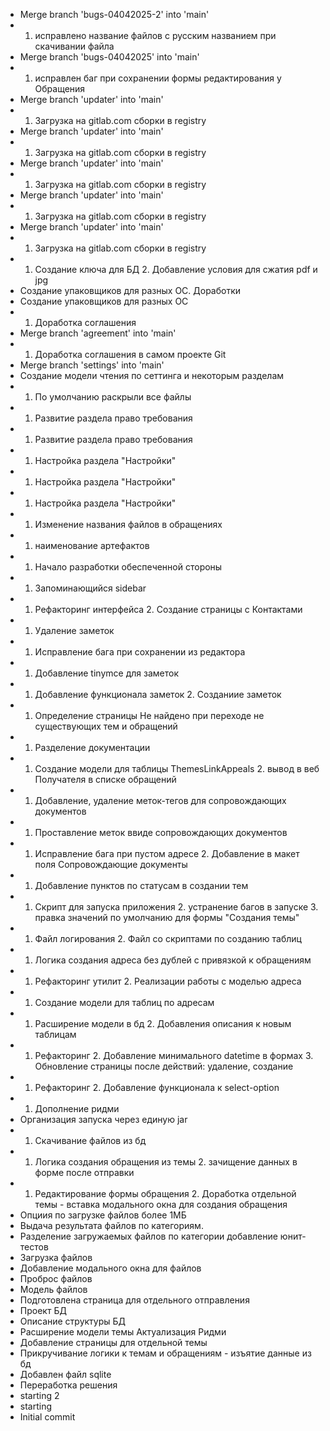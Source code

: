 - Merge branch 'bugs-04042025-2' into 'main'
- 1. исправлено название файлов с русским названием при скачивании файла
- Merge branch 'bugs-04042025' into 'main'
- 1. исправлен баг при сохранении формы редактирования у Обращения
- Merge branch 'updater' into 'main'
- 1. Загрузка на gitlab.com сборки в registry
- Merge branch 'updater' into 'main'
- 1. Загрузка на gitlab.com сборки в registry
- Merge branch 'updater' into 'main'
- 1. Загрузка на gitlab.com сборки в registry
- Merge branch 'updater' into 'main'
- 1. Загрузка на gitlab.com сборки в registry
- Merge branch 'updater' into 'main'
- 1. Загрузка на gitlab.com сборки в registry
- 1. Создание ключа для БД 2. Добавление условия для сжатия pdf и jpg
- Создание упаковщиков для разных ОС. Доработки
- Создание упаковщиков для разных ОС
- 1. Доработка соглашения
- Merge branch 'agreement' into 'main'
- 1. Доработка соглашения в самом проекте Git
- Merge branch 'settings' into 'main'
- Создание модели чтения по сеттинга и некоторым разделам
- 1. По умолчанию раскрыли все файлы
- 1. Развитие раздела право требования
- 1. Развитие раздела право требования
- 1. Настройка раздела "Настройки"
- 1. Настройка раздела "Настройки"
- 1. Настройка раздела "Настройки"
- 1. Изменение названия файлов в обращениях
- 1. наименование артефактов
- 1. Начало разработки обеспеченной стороны
- 1. Запоминающийся sidebar
- 1. Рефакторинг интерфейса 2. Создание страницы с Контактами
- 1. Удаление заметок
- 1. Исправление бага при сохранении из редактора
- 1. Добавление tinymce для заметок
- 1. Добавление функционала заметок 2. Созданиие заметок
- 1. Определение страницы Не найдено при переходе не существующих тем и обращений
- 1. Разделение документации
- 1. Создание модели для таблицы ThemesLinkAppeals 2. вывод в веб Получателя в списке обращений
- 1. Добавление, удаление меток-тегов для сопровождающих документов
- 1. Проставление меток ввиде сопровождающих документов
- 1. Исправление бага при пустом адресе 2. Добавление в макет поля Сопровождающие документы
- 1. Добавление пунктов по статусам в создании тем
- 1. Скрипт для запуска приложения 2. устранение багов в запуске 3. правка значений по умолчанию для формы "Создания темы"
- 1. Файл логирования 2. Файл со скриптами по созданию таблиц
- 1. Логика создания адреса без дублей с привязкой к обращениям
- 1. Рефакторинг утилит 2. Реализации работы с моделью адреса
- 1. Создание модели для таблиц по адресам
- 1. Расширение модели в бд 2. Добавления описания к новым таблицам
- 1. Рефакторинг 2. Добавление минимального datetime в формах 3. Обновление страницы после действий: удаление, создание
- 1. Рефакторинг 2. Добавление функционала к select-option
- 1. Дополнение ридми
- Организация запуска через единую jar
- 1. Скачивание файлов из бд
- 1. Логика создания обращения из темы 2. зачищение данных в форме после отправки
- 1. Редактирование формы обращения 2. Доработка отдельной темы - вставка модального окна для создания обращения
- Опциия по загрузке файлов более 1МБ
- Выдача результата файлов по категориям.
- Разделение загружаемых файлов по категории добавление юнит-тестов
- Загрузка файлов
- Добавление модального окна для файлов
- Проброс файлов
- Модель файлов
- Подготовлена страница для отдельного отправления
- Проект БД
- Описание структуры БД
- Расширение модели темы Актуализация Ридми
- Добавление страницы для отдельной темы
- Прикручивание логики к темам и обращениям - изъятие данные из бд
- Добавлен файл sqlite
- Переработка решения
- starting 2
- starting
- Initial commit
